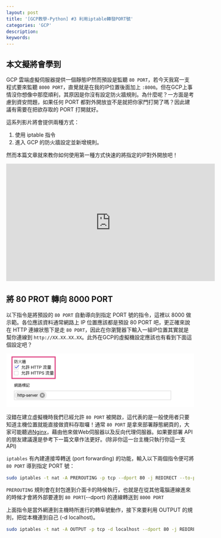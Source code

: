 ```yaml
---
layout: post
title: '[GCP教學-Python] #3 利用iptable轉發PORT號'
categories: 'GCP'
description:
keywords: 
---
```


## 本文擬將會學到
GCP 雲端虛擬伺服器提供一個靜態IP然而預設是監聽 `80 PORT`，若今天我寫一支程式要來監聽 `8000 PORT`，直覺就是在我的IP位置後面加上 `:8000`。但在GCP上事情沒你想像中那麼順利，其原因是你沒有設定防火牆規則。為什麼呢？一方面是考慮到資安問題，如果任何 PORT 都對外開放豈不是就把你家門打開了嗎？因此建議有需要在把欲存取的 PORT 打開就好。

這系列影片將會提供兩種方式： 
1. 使用 iptable 指令 
2. 進入 GCP 的防火牆設定並新增規則。

然而本篇文章就來教你如何使用第一種方式快速的將指定的IP對外開放吧！

<iframe width="560" height="315" src="https://www.youtube.com/embed/-T2tTsWBzl0" frameborder="0" allow="accelerometer; autoplay; encrypted-media; gyroscope; picture-in-picture" allowfullscreen></iframe>

## 將 80 PROT 轉向 8000 PORT
以下指令是將預設的 `80 PORT` 自動導向到指定 PORT 號的指令，這裡以 8000 做示範。各位應該資料通常網路上 IP 位置應該都是預設 80 PORT 吧，更正確來說在 HTTP 連線狀態下是走 `80 PORT`，因此在你瀏覽器下輸入一組IP位置其實就是幫你連線到 `http://XX.XX.XX.XX`。此外在GCP的虛擬機設定應該也有看到下面這個設定吧？

![](/images/posts/gcp/2020/img1090329-1.png)

沒錯在建立虛擬機時我們已經允許 `80 PORT` 被開啟，這代表的是一般使用者只要知道主機位置就能直接做資料存取囉！通常 `80 PORT` 是拿來部署靜態網頁的，大家可能聽過[Nginx](https://www.nginx.com/)，藉由他來做Web伺服器以及反向代理伺服器。如果要部署 API 的朋友建議還是參考下一篇文章作法更好。(除非你這一台主機只執行你這一支API)

`iptables` 有內建連接埠轉送 (port forwarding) 的功能，輸入以下兩個指令便可將 `80 PORT`  導到指定 PORT 號：

```bash
sudo iptables -t nat -A PREROUTING -p tcp --dport 80 -j REDIRECT --to-ports 8000
```

`PREROUTING` 規則會在封包進到介面卡的時候執行，也就是在從其他電腦連線進來的時候才會將外部要連到 `80 PORT`(--dport) 的連線轉送到 `8000 PORT`

上面指令是當外網連到主機時所進行的轉阜號動作，接下來要利用 OUTPUT 的規則，把從本機連到自己 (-d localhost)。

```bash
sudo iptables -t nat -A OUTPUT -p tcp -d localhost --dport 80 -j REDIRECT --to-ports 8000
```